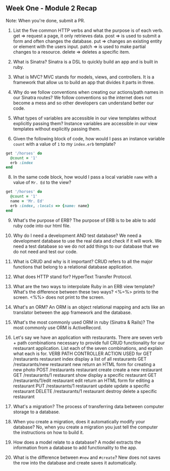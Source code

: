 ## Week One - Module 2 Recap
Note: When you're done, submit a PR.

1. List the five common HTTP verbs and what the purpose is of each verb.
 get => request a page, it only retrieves data.
 post => is used to submit a form and often changes the database.
 put => changes an existing entity or element with the users input.
 patch => is used to make partial changes to a resource.
 delete => deletes a specific item.

2. What is Sinatra?
  Sinatra is a DSL to quickly build an app and is built in ruby.
4. What is MVC?
  MVC stands for models, views, and controllers. It is a framework that allow us to build an app that divides it parts in three.
5. Why do we follow conventions when creating our actions/path names in our Sinatra routes?
  We follow conventions so the internet does not become a mess and so other developers can understand better our code.
6. What types of variables are accessible in our view templates without explicitly passing them?
  Instance variables are accessible in our view templates without explicitly passing them.
7. Given the following block of code, how would I pass an instance variable `count` with a value of `1` to my `index.erb` template?

  ```ruby
  get '/horses' do
    @count = '1'
    erb :index
  end
  ```

8. In the same code block, how would I pass a local variable `name` with a value of `Mr. Ed` to the view?
```ruby
get '/horses' do
  @count = '1'
  name = 'Mr. Ed'
  erb :index, :locals => {name: name}
end
```
9. What's the purpose of ERB?
  The purpose of ERB is to be able to add ruby code into our html file.
10. Why do I need a development AND test database?
  We need a development database to use the real data and check if it will work. We need a test database so we do not add things to our database that we do not need and test our code.
11. What is CRUD and why is it important?
  CRUD refers to all the major functions that belong to a relational database application.
12. What does HTTP stand for?
  HyperText Transfer Protocol.
13. What are the two ways to interpolate Ruby in an ERB view template? What's the difference between these two ways?
  <%=%> prints to the screen.
  <%%> does not print to the screen.
14. What's an ORM?
  An ORM is an object relational mapping and acts like an translator between the app framework and the database.
15. What's the most commonly used ORM in ruby (Sinatra & Rails)?
  The most commonly use ORM is ActiveRecord.
16. Let's say we have an application with restaurants. There are seven verb + path combinations necessary to provide full CRUD functionality for our restaurant application. List each of the seven combinations, and explain what each is for.
VERB PATH          CONTROLLER  ACTION   USED for
GET	/restaurants	restaurant	index	display a list of all restaurants
GET	/restaurants/new	restaurant	new	return an HTML form for creating a new photo
POST	/restaurants	restaurant	create	create a new restaurant
GET	/restaurants/1	restaurant	show	display a specific restaurant
GET	/restaurants/1/edit	restaurant	edit	return an HTML form for editing a restaurant
PUT	/restaurants/1	restaurant	update	update a specific restaurant
DELETE	/restaurants/1	restaurant	destroy	delete a specific restaurant

17. What's a migration?
  The process of transferring data between computer storage to a database.
18. When you create a migration, does it automatically modify your database?
  No, when you create a migration you just tell the computer the instructions on how to build it.
19. How does a model relate to a database?
  A model extracts the information from a database to add functionality to the app.
20. What is the difference between `#new` and `#create`?
  New does not saves the row into the database and create saves it automatically.
